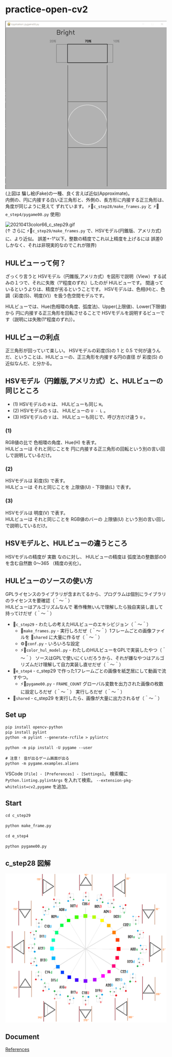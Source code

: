 # practice-open-cv2

![20210411color65_c_step28.gif](./@doc/c_step/img/20210411color65_c_step28.gif)  
(上図は 騙し絵(Fake)の一種、良く言えば近似(Approximate)。  
内側の、円に内接する白い正三角形と、外側の、長方形に内接する正三角形は、  
角度が同じように見えて ずれています。
⚡📄`c_step28/make_frames.py` と ⚡📄`e_step4/pygame00.py` 使用)  

![20210413color66_c_step29.gif](./@doc/c_step/img/20210413color66_c_step29.gif)  
(↑ さらに ⚡📄`c_step29/make_frames.py` で、HSVモデル(円錐版、アメリカ式)に、より近似。
誤差+-1°以下。整数の精度でこれ以上精度を上げるには 誤差0しかなく、それは非現実的なのでこれが限界)  

## HULビューって何？

ざっくり言うと HSVモデル（円錐版,アメリカ式）を図形で説明（View）する試みの１つで、それに失敗（1°程度のずれ）したのが HULビューです。
間違っているというよりは、精度が劣るということです。
HSVモデルは、色相(H)と、色調（彩度(S)、明度(V)）を扱う色空間モデルです。

HULビューでは、Hue(色相環の角度、弧度法)、Upper(上限値)、Lower(下限値) から
円に内接する正三角形を回転させることで HSVモデルを説明するビューです（説明には失敗(1°程度のずれ)）。

## HULビューの利点

正三角形が回っていて楽しい。
HSVモデルの彩度(S)の 1 と 0.5 で何が違うんだ、ということは、HULビューの、正三角形を内接する円の直径 が 彩度(S) の近似なんだ、と分かる。

## HSVモデル（円錐版,アメリカ式）と、HULビューの同じところ

* (1) HSVモデルの `H` は、 HULビューも同じ `H`。  
* (2) HSVモデルの `S` は、 HULビューの `U - L` 。  
* (3) HSVモデルの `V` は、 HULビューも同じで、呼び方だけ違う `U` 。  

### (1)

RGB値の比で 色相環の角度、Hue(H) を表す。  
HULビューは それと同じことを 円に内接する正三角形の回転という別の言い回しで説明しているだけ。  

### (2)

HSVモデルは 彩度(S) で表す。  
HULビューは それと同じことを 上限値(U) - 下限値(L) で表す。  

### (3)

HSVモデルは 明度(V) で表す。  
HULビューは それと同じことを RGB値のバーの 上限値(U) という別の言い回しで説明しているだけ。  

## HSVモデルと、HULビューの違うところ

HSVモデルの精度が 実数 なのに対し、 HULビューの精度は 弧度法の整数部の0を含む自然数 0～365 （精度の劣化）。

## HULビューのソースの使い方

GPLライセンスのライブラリが含まれてるから、プログラムは個別にライブラリのライセンスを要確認（＾～＾）  
HULビューはアルゴリズムなんで 著作権無いんで理解したら独自実装し直して持ってけだぜ（＾～＾）  

* 📁`c_step29` - わたしの考えたHULビューのエキシビジョン（＾～＾）
  * 📄`make_frames.py` - 実行しろだぜ（＾～＾）1フレームごとの画像ファイルを 📁`shared` に大量に作るぜ（＾～＾）
  * ⚙️📄`conf.py` - いろいろな設定
  * ⚡📄`color_hul_model.py` - わたしのHULビューをGPLで実装したやつ（＾～＾） ソースはGPLで使いにくいだろうから、それが嫌なやつはアルゴリズムだけ理解して自力実装し直せだぜ（＾～＾）
* 📁`e_step4` - c_step29 で作った1フレームごとの画像を紙芝居にして動画で流すやつ。
  * ⚡📄`pygame00.py` - `FRAME_COUNT` グローバル変数を出力された画像の枚数に設定しろだぜ（＾～＾） 実行しろだぜ（＾～＾）
* 📁`shared` - c_step29 を実行したら、画像が大量に出力されるぜ（＾～＾）

## Set up

```shell
pip install opencv-python
pip install pylint
python -m pylint --generate-rcfile > pylintrc

python -m pip install -U pygame --user

# 注意！ 音が出るゲーム画面が出る
python -m pygame.examples.aliens
```

VSCode `[File] - [Preferences] - [Settings]`。 検索欄に `Python.linting.pylintArgs` を入れて検索。 `--extension-pkg-whitelist=cv2,pygame` を追加。  

## Start

```shell
cd c_step29

python make_frame.py

cd e_step4

python pygame00.py
```

## c_step28 図解

![20210411color61a5a1_c_step_28.png](./@doc/c_step/img/20210411color61a5a1_c_step_28.png)
## Document

[References](./@doc/references.md)  

